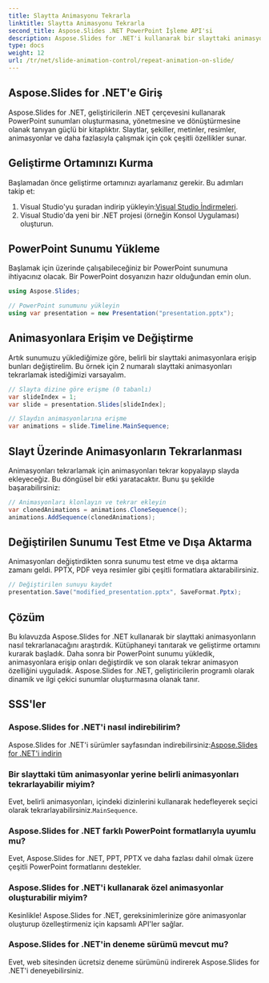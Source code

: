 ```yaml
---
title: Slaytta Animasyonu Tekrarla
linktitle: Slaytta Animasyonu Tekrarla
second_title: Aspose.Slides .NET PowerPoint İşleme API'si
description: Aspose.Slides for .NET'i kullanarak bir slayttaki animasyonları nasıl tekrarlayacağınızı öğrenin. Bu adım adım kılavuz, PowerPoint sunumlarına program aracılığıyla büyüleyici animasyonlar eklemek için kaynak kodu ve net talimatlar sağlar.
type: docs
weight: 12
url: /tr/net/slide-animation-control/repeat-animation-on-slide/
---
```


## Aspose.Slides for .NET'e Giriş

Aspose.Slides for .NET, geliştiricilerin .NET çerçevesini kullanarak PowerPoint sunumları oluşturmasına, yönetmesine ve dönüştürmesine olanak tanıyan güçlü bir kitaplıktır. Slaytlar, şekiller, metinler, resimler, animasyonlar ve daha fazlasıyla çalışmak için çok çeşitli özellikler sunar.

## Geliştirme Ortamınızı Kurma

Başlamadan önce geliştirme ortamınızı ayarlamanız gerekir. Bu adımları takip et:

1. Visual Studio'yu şuradan indirip yükleyin:[Visual Studio İndirmeleri](https://visualstudio.microsoft.com/downloads/).
2. Visual Studio'da yeni bir .NET projesi (örneğin Konsol Uygulaması) oluşturun.

## PowerPoint Sunumu Yükleme

Başlamak için üzerinde çalışabileceğiniz bir PowerPoint sunumuna ihtiyacınız olacak. Bir PowerPoint dosyanızın hazır olduğundan emin olun.

```csharp
using Aspose.Slides;

// PowerPoint sunumunu yükleyin
using var presentation = new Presentation("presentation.pptx");
```

## Animasyonlara Erişim ve Değiştirme

Artık sunumuzu yüklediğimize göre, belirli bir slayttaki animasyonlara erişip bunları değiştirelim. Bu örnek için 2 numaralı slayttaki animasyonları tekrarlamak istediğimizi varsayalım.

```csharp
// Slayta dizine göre erişme (0 tabanlı)
var slideIndex = 1;
var slide = presentation.Slides[slideIndex];

// Slaydın animasyonlarına erişme
var animations = slide.Timeline.MainSequence;
```

## Slayt Üzerinde Animasyonların Tekrarlanması

Animasyonları tekrarlamak için animasyonları tekrar kopyalayıp slayda ekleyeceğiz. Bu döngüsel bir etki yaratacaktır. Bunu şu şekilde başarabilirsiniz:

```csharp
// Animasyonları klonlayın ve tekrar ekleyin
var clonedAnimations = animations.CloneSequence();
animations.AddSequence(clonedAnimations);
```

## Değiştirilen Sunumu Test Etme ve Dışa Aktarma

Animasyonları değiştirdikten sonra sunumu test etme ve dışa aktarma zamanı geldi. PPTX, PDF veya resimler gibi çeşitli formatlara aktarabilirsiniz.

```csharp
// Değiştirilen sunuyu kaydet
presentation.Save("modified_presentation.pptx", SaveFormat.Pptx);
```

## Çözüm

Bu kılavuzda Aspose.Slides for .NET kullanarak bir slayttaki animasyonların nasıl tekrarlanacağını araştırdık. Kütüphaneyi tanıtarak ve geliştirme ortamını kurarak başladık. Daha sonra bir PowerPoint sunumu yükledik, animasyonlara erişip onları değiştirdik ve son olarak tekrar animasyon özelliğini uyguladık. Aspose.Slides for .NET, geliştiricilerin programlı olarak dinamik ve ilgi çekici sunumlar oluşturmasına olanak tanır.

## SSS'ler

### Aspose.Slides for .NET'i nasıl indirebilirim?

 Aspose.Slides for .NET'i sürümler sayfasından indirebilirsiniz:[Aspose.Slides for .NET'i indirin](https://releases.aspose.com/slides/net/)

### Bir slayttaki tüm animasyonlar yerine belirli animasyonları tekrarlayabilir miyim?

 Evet, belirli animasyonları, içindeki dizinlerini kullanarak hedefleyerek seçici olarak tekrarlayabilirsiniz.`MainSequence`.

### Aspose.Slides for .NET farklı PowerPoint formatlarıyla uyumlu mu?

Evet, Aspose.Slides for .NET, PPT, PPTX ve daha fazlası dahil olmak üzere çeşitli PowerPoint formatlarını destekler.

### Aspose.Slides for .NET'i kullanarak özel animasyonlar oluşturabilir miyim?

Kesinlikle! Aspose.Slides for .NET, gereksinimlerinize göre animasyonlar oluşturup özelleştirmeniz için kapsamlı API'ler sağlar.

### Aspose.Slides for .NET'in deneme sürümü mevcut mu?

Evet, web sitesinden ücretsiz deneme sürümünü indirerek Aspose.Slides for .NET'i deneyebilirsiniz.
